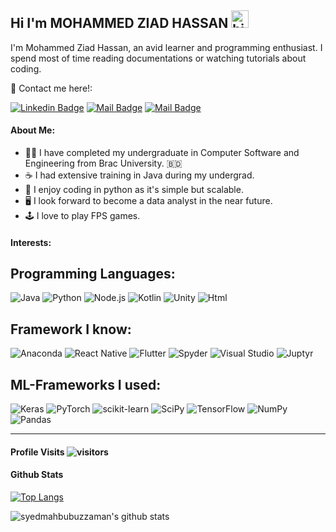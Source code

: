 ## Hi I'm MOHAMMED ZIAD HASSAN <img src="https://user-images.githubusercontent.com/1303154/88677602-1635ba80-d120-11ea-84d8-d263ba5fc3c0.gif" width="28px" alt="hi">

I'm Mohammed Ziad Hassan, an avid learner and programming enthusiast. I spend most of time reading documentations or watching tutorials about coding.

:incoming_envelope: Contact me here!:

[![Linkedin Badge](https://img.shields.io/badge/-ziad-0e76a8?style=flat&labelColor=0e76a8&logo=linkedin&logoColor=white)](https://www.instagram.com/m_ziadhassan/) 
[![Mail Badge](https://img.shields.io/badge/-@ziad393?style=flat&labelColor=e84393&logo=instagram&logoColor=white)](https://www.instagram.com/) 
[![Mail Badge](https://img.shields.io/badge/-mohammedziadhassan@gmail.com-c0392b?style=flat&labelColor=c0392b&logo=gmail&logoColor=white)](mailto:mohammedziadhassan@gmail.com)

#### About Me:
- 🧑‍🎓 I have completed my undergraduate in Computer Software and Engineering from Brac University. :bangladesh: 
- :coffee: I had extensive training in Java during my undergrad.
- :snake: I enjoy coding in python as it's simple but scalable.
- :desktop_computer: I look forward to become a data analyst in the near future.
- :joystick: I love to play FPS games.

#### Interests:

## Programming Languages:

![Java](https://img.shields.io/badge/java-%23ED8B00.svg?style=for-the-badge&logo=java&logoColor=white)
![Python](https://img.shields.io/badge/python-3670A0?style=for-the-badge&logo=python&logoColor=ffdd54)
![Node.js](https://img.shields.io/badge/Node.js-43853D?style=for-the-badge&logo=node.js&logoColor=white)
![Kotlin](https://img.shields.io/badge/Kotlin-0095D5?&style=for-the-badge&logo=kotlin&logoColor=white)
![Unity](https://img.shields.io/badge/Unity-100000?style=for-the-badge&logo=unity&logoColor=white)
![Html](https://img.shields.io/badge/HTML-239120?style=for-the-badge&logo=html5&logoColor=white)


## Framework I know:

![Anaconda](https://img.shields.io/badge/Anaconda-%2344A833.svg?style=for-the-badge&logo=anaconda&logoColor=white)
![React Native](https://img.shields.io/badge/react_native-%2320232a.svg?style=for-the-badge&logo=react&logoColor=%2361DAFB)
![Flutter](https://img.shields.io/badge/Flutter-%2302569B.svg?style=for-the-badge&logo=Flutter&logoColor=white)
![Spyder](https://img.shields.io/badge/Spyder-838485?style=for-the-badge&logo=spyder%20ide&logoColor=maroon)
![Visual Studio](https://img.shields.io/badge/Visual%20Studio-5C2D91.svg?style=for-the-badge&logo=visual-studio&logoColor=white)
![Juptyr](https://img.shields.io/badge/Made%20with-Jupyter-orange?style=for-the-badge&logo=Jupyter)

## ML-Frameworks I used:

![Keras](https://img.shields.io/badge/Keras-%23D00000.svg?style=for-the-badge&logo=Keras&logoColor=white)
![PyTorch](https://img.shields.io/badge/PyTorch-%23EE4C2C.svg?style=for-the-badge&logo=PyTorch&logoColor=white)
![scikit-learn](https://img.shields.io/badge/scikit--learn-%23F7931E.svg?style=for-the-badge&logo=scikit-learn&logoColor=white)
![SciPy](https://img.shields.io/badge/SciPy-%230C55A5.svg?style=for-the-badge&logo=scipy&logoColor=%white)
![TensorFlow](https://img.shields.io/badge/TensorFlow-%23FF6F00.svg?style=for-the-badge&logo=TensorFlow&logoColor=white)
![NumPy](https://img.shields.io/badge/numpy-%23013243.svg?style=for-the-badge&logo=numpy&logoColor=white)
![Pandas](https://img.shields.io/badge/pandas-%23150458.svg?style=for-the-badge&logo=pandas&logoColor=white)

---
 <!--- 
Curriculum Vitae: :memo: [SyedMahbubuzZaman](https://github.com/syedmahbubuzzaman/CV/blob/main/SyedMahbubuzZaman.pdf)
 --->

#### Profile Visits ![visitors](https://visitor-badge.glitch.me/badge?page_id=m-ziadh.m-ziadh)


#### Github Stats

[![Top Langs](https://github-readme-stats.vercel.app/api/top-langs/?username=m-ziadh&hide=java,html,css&theme=dracula)](https://github.com/anuraghazra/github-readme-stats)

![syedmahbubuzzaman's github stats](https://github-readme-stats.vercel.app/api?username=m-ziadh&count_private=true&theme=tokyonight&hide=contribs,prs)

